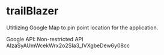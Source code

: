 # trailBlazer
Utitlizing Google Map to pin point location for the application.

Google API:
Non-restricted API
AIzaSyAUmWcekWrx2o2SIa3_IVXgbeDew6y08cc
